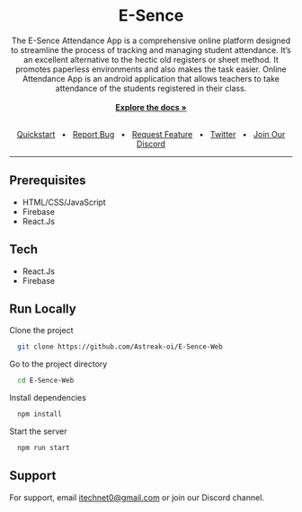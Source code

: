 <div align="center">

# E-Sence

<div align="center">
The E-Sence Attendance App is a comprehensive online platform designed to streamline the process of tracking and managing student attendance. 
It’s an excellent alternative to the hectic old registers or sheet method. It promotes paperless environments and also makes the task easier. Online Attendance App is an android application that allows teachers to take attendance of the students registered in their class.
</div>

<br />
<a href="#" rel="dofollow"><strong>Explore the docs »</strong></a>
<br />


 <br/>


[Quickstart](/OPN##QuickStart)
<span>&nbsp;&nbsp;•&nbsp;&nbsp;</span>
<a href="#">Report Bug</a>
<span>&nbsp;&nbsp;•&nbsp;&nbsp;</span>
<a href="#">Request Feature</a>
<span>&nbsp;&nbsp;•&nbsp;&nbsp;</span>
<a href="https://twitter.com/astreak_oi">Twitter</a>
<span>&nbsp;&nbsp;•&nbsp;&nbsp;</span>
<a href="#">Join Our Discord</a>
<br />

  <hr />
</div>


<!-- ![E-Sence](https://dev-to-uploads.s3.amazonaws.com/uploads/articles/th5xamgrr6se0x5ro4g6.png) -->





## Prerequisites

- HTML/CSS/JavaScript
- Firebase
- React.Js

## Tech
- React.Js
- Firebase
    
## Run Locally

Clone the project

```bash
  git clone https://github.com/Astreak-oi/E-Sence-Web
```

Go to the project directory

```bash
  cd E-Sence-Web
```

Install dependencies

```bash
  npm install
```

Start the server

```bash
  npm run start
```


<!-- ## License

[MIT](https://choosealicense.com/licenses/mit/)
 -->

## Support

For support, email itechnet0@gmail.com or join our Discord channel.

